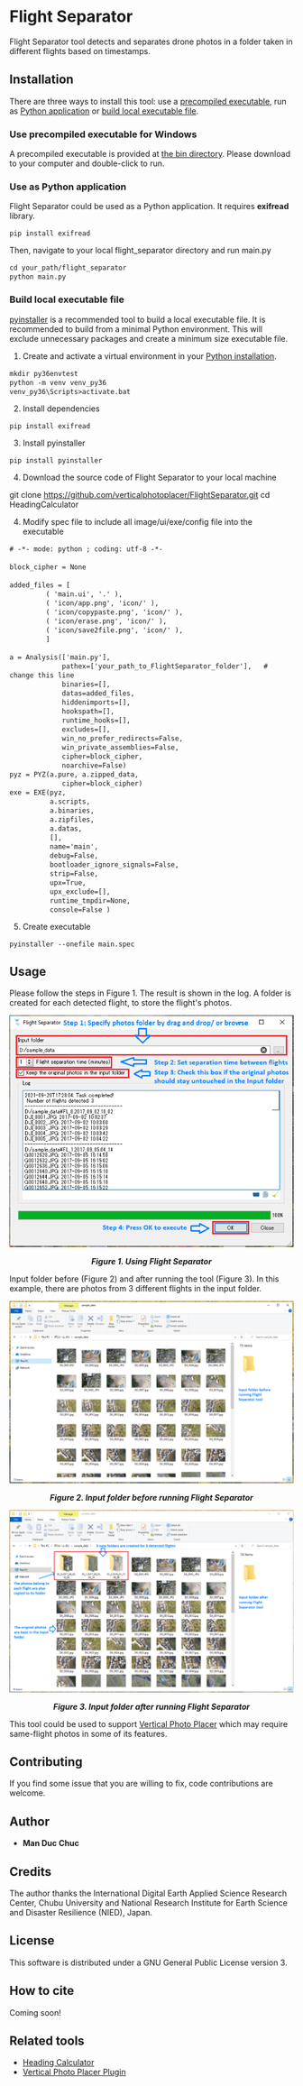 # Flight Separator

Flight Separator tool detects and separates drone photos in a folder taken in different flights based on timestamps. 

## Installation

There are three ways to install this tool: use a [precompiled executable](#use-precompiled-executable-for-windows), run as [Python application](#use-as-python-application) or [build local executable file](#build-local-executable-file).

### Use precompiled executable for Windows

A precompiled executable is provided at [the bin directory](https://github.com/verticalphotoplacer/FlightSeparator/tree/master/bin).
Please download to your computer and double-click to run.

### Use as Python application

Flight Separator could be used as a Python application.
It requires <b>exifread</b> library.

```
pip install exifread
```

Then, navigate to your local flight_separator directory and run main.py

```
cd your_path/flight_separator
python main.py
```

### Build local executable file

[pyinstaller](https://www.pyinstaller.org/) is a recommended tool to build a local executable file.
It is recommended to build from a minimal Python environment. This will exclude unnecessary packages and create a minimum size executable file.

1. Create and activate a virtual environment in your [Python installation](https://www.python.org/downloads/).

```
mkdir py36envtest
python -m venv venv_py36
venv_py36\Scripts>activate.bat
```

2. Install dependencies

```
pip install exifread
```

3. Install pyinstaller

```
pip install pyinstaller
```

4. Download the source code of Flight Separator to your local machine

git clone https://github.com/verticalphotoplacer/FlightSeparator.git
cd HeadingCalculator

4. Modify spec file to include all image/ui/exe/config file into the executable

```
# -*- mode: python ; coding: utf-8 -*-

block_cipher = None

added_files = [
         ( 'main.ui', '.' ),
         ( 'icon/app.png', 'icon/' ),
		 ( 'icon/copypaste.png', 'icon/' ),
		 ( 'icon/erase.png', 'icon/' ),
		 ( 'icon/save2file.png', 'icon/' ),
         ]

a = Analysis(['main.py'],
             pathex=['your_path_to_FlightSeparator_folder'],   # change this line
             binaries=[],
             datas=added_files,
             hiddenimports=[],
             hookspath=[],
             runtime_hooks=[],
             excludes=[],
             win_no_prefer_redirects=False,
             win_private_assemblies=False,
             cipher=block_cipher,
             noarchive=False)
pyz = PYZ(a.pure, a.zipped_data,
             cipher=block_cipher)
exe = EXE(pyz,
          a.scripts,
          a.binaries,
          a.zipfiles,
          a.datas,
          [],
          name='main',
          debug=False,
          bootloader_ignore_signals=False,
          strip=False,
          upx=True,
          upx_exclude=[],
          runtime_tmpdir=None,
          console=False )
```

5. Create executable

```
pyinstaller --onefile main.spec
```


## Usage

Please follow the steps in Figure 1. The result is shown in the log.
A folder is created for each detected flight, to store the flight's photos. 

<p align="center">
  <img align="middle" src="https://github.com/verticalphotoplacer/FlightSeparator/blob/master/docs/img/fl_howtouse.PNG?raw=true" alt="Flight Separator usage">
  <br>
  <br>
  <em><b>Figure 1. Using Flight Separator</b></em>
</p>

Input folder before (Figure 2) and after running the tool (Figure 3). In this example, there are photos from 3 different flights in the input folder.

<p align="center">
  <img align="middle" src="https://github.com/verticalphotoplacer/FlightSeparator/blob/master/docs/img/original_folder.PNG?raw=true" alt="Input folder before">
  <br>
  <br>
  <em><b>Figure 2. Input folder before running Flight Separator</b></em>
</p>

<p align="center">
  <img align="middle" src="https://github.com/verticalphotoplacer/FlightSeparator/blob/master/docs/img/ran_folder.PNG" alt="Input folder after">
  <br>
  <br>
  <em><b>Figure 3. Input folder after running Flight Separator</b></em>
</p>

This tool could be used to support [Vertical Photo Placer](https://verticalphotoplacer.github.io/VerticalPhotoPlacer/) which may require same-flight photos in some of its features.

## Contributing

If you find some issue that you are willing to fix, code contributions are welcome. 

## Author

* **Man Duc Chuc** 

## Credits

The author thanks the International Digital Earth Applied Science Research Center, Chubu University and National Research Institute for Earth Science and Disaster Resilience (NIED), Japan.

## License

This software is distributed under a GNU General Public License version 3.

## How to cite 
Coming soon!

## Related tools
* [Heading Calculator](https://github.com/verticalphotoplacer/HeadingCalculator)
* [Vertical Photo Placer Plugin](https://github.com/verticalphotoplacer/VerticalPhotoPlacer)
